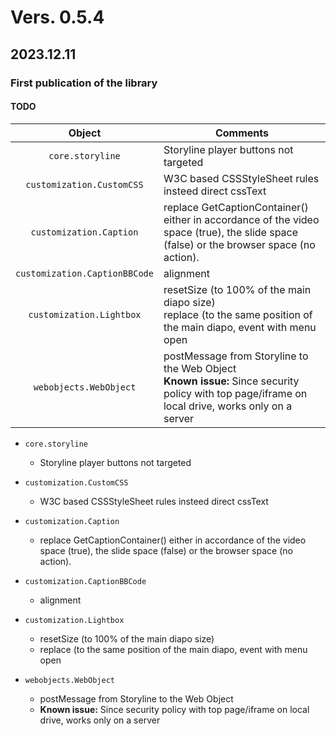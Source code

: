 # Vers. 0.5.4
## 2023.12.11
### **First publication of the library**
#### TODO



| Object | Comments |
| :----: | ------ |
| `core.storyline` | Storyline player buttons not targeted   |
| `customization.CustomCSS` | W3C based CSSStyleSheet rules insteed direct cssText |
| `customization.Caption` | replace GetCaptionContainer() either in accordance of the video space (true), the slide space (false) or the browser space (no action). |
| `customization.CaptionBBCode` | alignment |
| `customization.Lightbox` | resetSize (to 100% of the main diapo size)<br>replace (to the same position of the main diapo, event with menu open |
| `webobjects.WebObject` | postMessage from Storyline to the Web Object<br>**Known issue:** Since security policy with top page/iframe on local drive, works only on a server |



- `core.storyline`
  -   Storyline player buttons not targeted  
  
- `customization.CustomCSS`
  - W3C based CSSStyleSheet rules insteed direct cssText
 
- `customization.Caption`
  - replace GetCaptionContainer() either in accordance of the video space (true), the slide space (false) or the browser space (no action).

-  `customization.CaptionBBCode`
    -   alignment

-  `customization.Lightbox`
    -   resetSize (to 100% of the main diapo size)
    -   replace (to the same position of the main diapo, event with menu open
      
- `webobjects.WebObject` 
    -   postMessage from Storyline to the Web Object
    -   **Known issue:** Since security policy with top page/iframe on local drive, works only on a server
